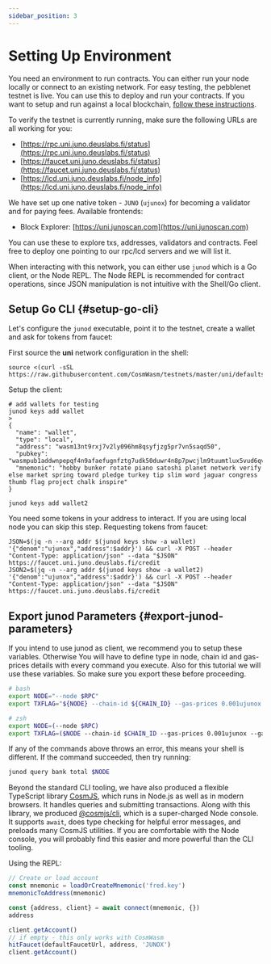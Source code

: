 ```yaml
---
sidebar_position: 3
---
```


# Setting Up Environment

You need an environment to run contracts. You can either run your node locally or connect to an existing network. For
easy testing, the pebblenet testnet is live. You can use this to deploy and run your contracts. If you want to setup and
run against a local blockchain, [follow these instructions](#run-local-node-optional).

To verify the testnet is currently running, make sure the following URLs are all working for you:


- [https://rpc.uni.juno.deuslabs.fi/status](https://rpc.uni.juno.deuslabs.fi/status)
- [https://faucet.uni.juno.deuslabs.fi/status](https://faucet.uni.juno.deuslabs.fi/status)
- [https://lcd.uni.juno.deuslabs.fi/node_info](https://lcd.uni.juno.deuslabs.fi/node_info)

We have set up one native token - `JUNO` (`ujunox`) for becoming a validator and for paying fees.
Available frontends:

- Block Explorer: [https://uni.junoscan.com](https://uni.junoscan.com)

You can use these to explore txs, addresses, validators and contracts. Feel free to deploy one pointing to our rpc/lcd
servers and we will list it.

When interacting with this network, you can either use `junod` which is a Go client, or the Node REPL. The Node REPL is
recommended for contract operations, since JSON manipulation is not intuitive with the Shell/Go client.

## Setup Go CLI {#setup-go-cli}

Let's configure the `junod` executable, point it to the testnet, create a wallet and ask for tokens from faucet:

First source the **uni** network configuration in the shell:

```shell
source <(curl -sSL https://raw.githubusercontent.com/CosmWasm/testnets/master/uni/defaults.env)
```

Setup the client:

```shell
# add wallets for testing
junod keys add wallet
>
{
  "name": "wallet",
  "type": "local",
  "address": "wasm13nt9rxj7v2ly096hm8qsyfjzg5pr7vn5saqd50",
  "pubkey": "wasmpub1addwnpepqf4n9afaefugnfztg7udk50duwr4n8p7pwcjlm9tuumtlux5vud6qvfgp9g",
  "mnemonic": "hobby bunker rotate piano satoshi planet network verify else market spring toward pledge turkey tip slim word jaguar congress thumb flag project chalk inspire"
}

junod keys add wallet2
```

You need some tokens in your address to interact. If you are using local node you can skip this step. Requesting tokens
from faucet:

```shell
JSON=$(jq -n --arg addr $(junod keys show -a wallet) '{"denom":"ujunox","address":$addr}') && curl -X POST --header "Content-Type: application/json" --data "$JSON" https://faucet.uni.juno.deuslabs.fi/credit
JSON2=$(jq -n --arg addr $(junod keys show -a wallet2) '{"denom":"ujunox","address":$addr}') && curl -X POST --header "Content-Type: application/json" --data "$JSON" https://faucet.uni.juno.deuslabs.fi/credit
```

## Export junod Parameters {#export-junod-parameters}

If you intend to use junod as client, we recommend you to setup these variables. Otherwise You will have to define type
in node, chain id and gas-prices details with every command you execute. Also for this tutorial we will use these
variables. So make sure you export these before proceeding.

```bash
# bash
export NODE="--node $RPC"
export TXFLAG="${NODE} --chain-id ${CHAIN_ID} --gas-prices 0.001ujunox --gas auto --gas-adjustment 1.3"

# zsh
export NODE=(--node $RPC)
export TXFLAG=($NODE --chain-id $CHAIN_ID --gas-prices 0.001ujunox --gas auto --gas-adjustment 1.3)
```

If any of the commands above throws an error, this means your shell is different. If the command succeeded, then try
running:

```bash
junod query bank total $NODE
```

Beyond the standard CLI tooling, we have also produced a flexible TypeScript
library [CosmJS](https://github.com/CosmWasm/cosmjs), which runs in Node.js as well as in modern browsers. It handles
queries and submitting transactions. Along with this library, we
produced [@cosmjs/cli](https://www.npmjs.com/package/@cosmjs/cli), which is a super-charged Node console. It
supports `await`, does type checking for helpful error messages, and preloads many CosmJS utilities. If you are
comfortable with the Node console, you will probably find this easier and more powerful than the CLI tooling.

Using the REPL:

```js
// Create or load account
const mnemonic = loadOrCreateMnemonic('fred.key')
mnemonicToAddress(mnemonic)

const {address, client} = await connect(mnemonic, {})
address

client.getAccount()
// if empty - this only works with CosmWasm
hitFaucet(defaultFaucetUrl, address, 'JUNOX')
client.getAccount()
```
